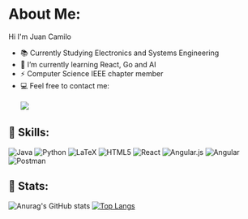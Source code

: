 # About Me:
Hi I'm Juan Camilo

- 📚 Currently Studying Electronics and Systems Engineering
- 🌱 I’m currently learning React, Go and AI
- ⚡ Computer Science IEEE chapter member 
- 💻 Feel free to contact me: <br><br>
  [<img src="https://img.shields.io/badge/Email-juancreyes201%40gmail.com-orange">](mailto:juancreyes201@gmail.com)

## :page_with_curl: Skills:
![Java](https://img.shields.io/badge/java-%23ED8B00.svg?style=for-the-badge&logo=java&logoColor=white)
![Python](https://img.shields.io/badge/python-3670A0?style=for-the-badge&logo=python&logoColor=ffdd54)
![LaTeX](https://img.shields.io/badge/latex-%23008080.svg?style=for-the-badge&logo=latex&logoColor=white)
![HTML5](https://img.shields.io/badge/html5-%23E34F26.svg?style=for-the-badge&logo=html5&logoColor=white)
![React](https://img.shields.io/badge/React-20232A?style=for-the-badge&logo=react&logoColor=61DAFB)
![Angular.js](https://img.shields.io/badge/angular.js-%23E23237.svg?style=for-the-badge&logo=angularjs&logoColor=white)
![Angular](https://img.shields.io/badge/angular-%23DD0031.svg?style=for-the-badge&logo=angular&logoColor=white)
![Postman](https://img.shields.io/badge/Postman-FF6C37?style=for-the-badge&logo=postman&logoColor=white)

## :page_with_curl: Stats:

![Anurag's GitHub stats](https://github-readme-stats.vercel.app/api?username=JuanReyes01&show_icons=true)
[![Top Langs](https://github-readme-stats.vercel.app/api/top-langs/?username=JuanReyes01&layout=compact)](https://github.com/anuraghazra/github-readme-stats)
